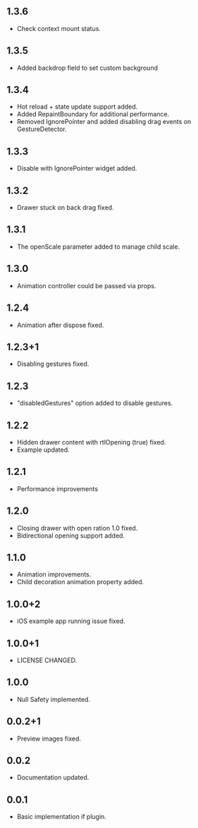 ## 1.3.6

* Check context mount status.

## 1.3.5

* Added backdrop field to set custom background

## 1.3.4

* Hot reload + state update support added.
* Added RepaintBoundary for additional performance.
* Removed IgnorePointer and added disabling drag events on GestureDetector.

## 1.3.3

* Disable with IgnorePointer widget added.

## 1.3.2

* Drawer stuck on back drag fixed.

## 1.3.1

* The openScale parameter added to manage child scale.

## 1.3.0

* Animation controller could be passed via props.

## 1.2.4

* Animation after dispose fixed.

## 1.2.3+1

* Disabling gestures fixed.

## 1.2.3

* "disabledGestures" option added to disable gestures.

## 1.2.2

* Hidden drawer content with rtlOpening (true) fixed.
* Example updated.

## 1.2.1

* Performance improvements

## 1.2.0

* Closing drawer with open ration 1.0 fixed.
* Bidirectional opening support added.

## 1.1.0

* Animation improvements.
* Child decoration animation property added.

## 1.0.0+2

* iOS example app running issue fixed.

## 1.0.0+1

* LICENSE CHANGED.

## 1.0.0

* Null Safety implemented.

## 0.0.2+1

* Preview images fixed.

## 0.0.2

* Documentation updated.

## 0.0.1

* Basic implementation if plugin.
